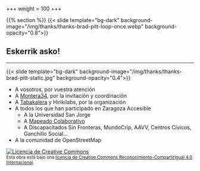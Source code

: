 +++
weight = 100
+++
<!--

{{< slide id="conclusiones"  template="portadas">}}

<div class="borders">
  <h2>Conclusiones</h2>
</div>

---

### Sobre OSM

* Acierto: Alineado con objetivos del proyecto:
  - Toma de decisiones colaborativas
  -

--- -->

{{% section %}}
{{< slide template="bg-dark" background-image="/img/thanks/thanks-brad-pitt-loop-once.webp" background-opacity="0.8">}}

## Eskerrik asko!

---

{{< slide template="bg-dark" background-image="/img/thanks/thanks-brad-pitt-static.jpg" background-opacity="0.4">}}

* A vosotros, por vuestra atención
* A [Montera34](http://montera34.com/), por la invitación y coordinación
* A [Tabakalera](https://www.tabakalera.eu) y Hirikilabs, por la organización
* A todos los que han participado en Zaragoza Accesible
  - A la Universidad San Jorge
  - A [Mapeado Colaborativo](https://mapcolabora.org)
  - A Discapacitados Sin Fronteras, MundoCrip, AAVV, Centros Cívicos, Ganchillo Social...
* A la comunidad de OpenStreetMap


<a rel="license" href="http://creativecommons.org/licenses/by-sa/4.0/"><img alt="Licencia de Creative Commons" style="border-width:0" src="https://i.creativecommons.org/l/by-sa/4.0/88x31.png" /></a><br /><small>Esta obra está bajo una <a rel="license" href="http://creativecommons.org/licenses/by-sa/4.0/">licencia de Creative Commons Reconocimiento-CompartirIgual 4.0 Internacional</a>.</small>
